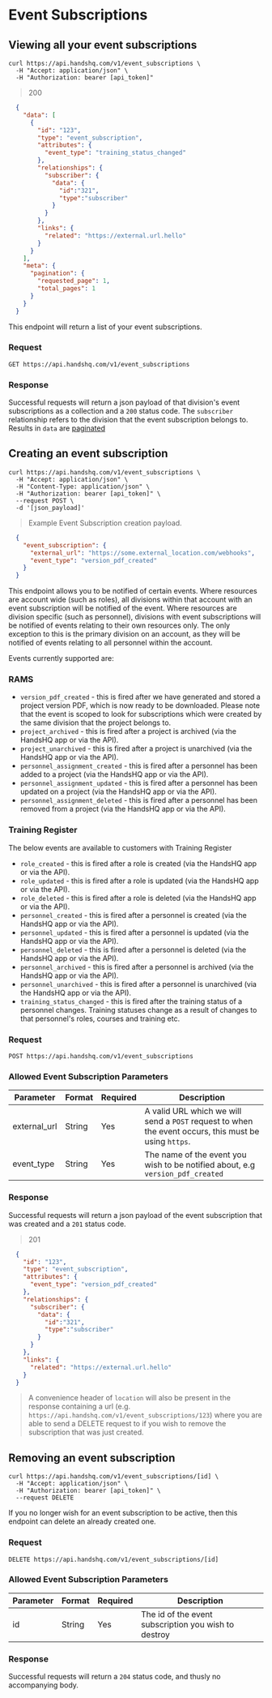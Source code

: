 # Event Subscriptions

## Viewing all your event subscriptions

```shell
curl https://api.handshq.com/v1/event_subscriptions \
  -H "Accept: application/json" \
  -H "Authorization: bearer [api_token]"
```

> 200

```json
  {
    "data": [
      {
        "id": "123",
        "type": "event_subscription",
        "attributes": {
          "event_type": "training_status_changed"
        },
        "relationships": {
          "subscriber": {
            "data": {
              "id":"321",
              "type":"subscriber"
            }
          }
        },
        "links": {
          "related": "https://external.url.hello"
        }
      }
    ],
    "meta": {
      "pagination": {
        "requested_page": 1,
        "total_pages": 1
      }
    }
  }

```

This endpoint will return a list of your event subscriptions.

### Request

`GET https://api.handshq.com/v1/event_subscriptions`


### Response

Successful requests will return a json payload of that division's event subscriptions as a collection and a `200` status code. The `subscriber` relationship refers to the division that the event subscription belongs to.
Results in `data` are [paginated](#pagination)

## Creating an event subscription

```shell
curl https://api.handshq.com/v1/event_subscriptions \
  -H "Accept: application/json" \
  -H "Content-Type: application/json" \
  -H "Authorization: bearer [api_token]" \
  --request POST \
  -d '[json_payload]'
```

> Example Event Subscription creation payload.

```json
  {
    "event_subscription": {
      "external_url": "https://some.external_location.com/webhooks",
      "event_type": "version_pdf_created"
    }
  }

```

This endpoint allows you to be notified of certain events. Where resources are account wide (such as roles), all divisions within that account with an event subscription will be notified of the event. Where resources are division specific (such as personnel), divisions with event subscriptions will be notified of events relating to their own resources only. The only exception to this is the primary division on an account, as they will be notified of events relating to all personnel within the account.

Events currently supported are:

### RAMS
- `version_pdf_created` - this is fired after we have generated and stored a project version PDF, which is now ready to be downloaded. Please note that the event is scoped to look for subscriptions which were created by the same division that the project belongs to.
- `project_archived` - this is fired after a project is archived (via the HandsHQ app or via the API).
- `project_unarchived` - this is fired after a project is unarchived (via the HandsHQ app or via the API).
- `personnel_assignment_created` - this is fired after a personnel has been added to a project (via the HandsHQ app or via the API).
- `personnel_assignment_updated` - this is fired after a personnel has been updated on a project (via the HandsHQ app or via the API).
- `personnel_assignment_deleted` - this is fired after a personnel has been removed from a project (via the HandsHQ app or via the API).

### Training Register
<p> The below events are available to customers with Training Register </p>

- `role_created` - this is fired after a role is created (via the HandsHQ app or via the API).
- `role_updated` - this is fired after a role is updated (via the HandsHQ app or via the API).
- `role_deleted` - this is fired after a role is deleted (via the HandsHQ app or via the API).
- `personnel_created` - this is fired after a personnel is created (via the HandsHQ app or via the API).
- `personnel_updated` - this is fired after a personnel is updated (via the HandsHQ app or via the API).
- `personnel_deleted` - this is fired after a personnel is deleted (via the HandsHQ app or via the API).
- `personnel_archived` - this is fired after a personnel is archived (via the HandsHQ app or via the API).
- `personnel_unarchived` - this is fired after a personnel is unarchived (via the HandsHQ app or via the API).
- `training_status_changed` - this is fired after the training status of a personnel changes. Training statuses change as a result of changes to that personnel's roles, courses and training etc.

### Request

`POST https://api.handshq.com/v1/event_subscriptions`

### Allowed Event Subscription Parameters

Parameter | Format | Required | Description
--------- | ------ | -------- | -----------
external_url | String | Yes | A valid URL which we will send a `POST` request to when the event occurs, this must be using `https`.
event_type | String | Yes | The name of the event you wish to be notified about, e.g `version_pdf_created`


### Response

Successful requests will return a json payload of the event subscription that was created and a `201` status code.

> 201

```json
  {
    "id": "123",
    "type": "event_subscription",
    "attributes": {
      "event_type": "version_pdf_created"
    },
    "relationships": {
      "subscriber": {
        "data": {
          "id":"321",
          "type":"subscriber"
        }
      }
    },
    "links": {
      "related": "https://external.url.hello"
    }
  }
```
> A convenience header of `location` will also be present in the response containing a url (e.g. `https://api.handshq.com/v1/event_subscriptions/123`) where you are able to send a DELETE request to if you wish to remove the subscription that was just created.

## Removing an event subscription

```shell
curl https://api.handshq.com/v1/event_subscriptions/[id] \
  -H "Accept: application/json" \
  -H "Authorization: bearer [api_token]" \
  --request DELETE
```

If you no longer wish for an event subscription to be active, then this endpoint can delete an already created one.

### Request

`DELETE https://api.handshq.com/v1/event_subscriptions/[id]`

### Allowed Event Subscription Parameters

Parameter | Format | Required | Description
--------- | ------ | -------- | -----------
id | String | Yes | The id of the event subscription you wish to destroy


### Response

Successful requests will return a `204` status code, and thusly no accompanying body.
